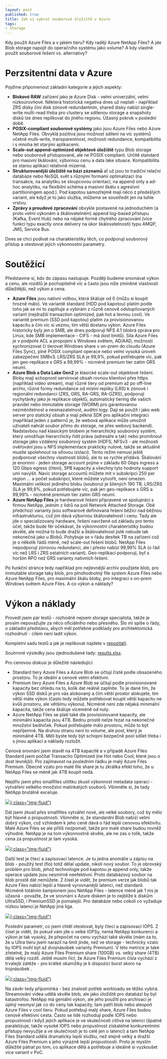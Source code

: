 ```yaml
---
layout: post
published: true
title: Jak si vybrat souborové úložiště v Azure
tags:
- Storage
---
```

Kdy použít Azure Files a v jakém tieru? Kdy raději Azure NetApp Files? A jde Blob storage napojit do operačního systému jako volume? A kdy vlastně použít souborové řešení vs. alternativy?

# Perzsitentní data v Azure
Pojďme připomenout základní kategorie a jejich aspekty:
- **Blokové RAW** zařízení jako je Azure Disk - velmi univerzální, velmi nízkoúrovňové. Některá historická negativa dnes už neplatí - například ZRS disky činí disk zónově redundantním, shared disky nabízí single-write multi-read třeba pro clustery se sdílenou storage a snapshoty disků lze dnes replikovat do jiného regionu. Úžasný pokrok v poslední době.
- **POSIX-compliant souborové systémy** jako jsou Azure Files nebo Azure NetApp Files. Obvyklá pozitiva jsou možnost sdílení na víc systémů včetně multi-write, transparentnost, možnosti redundance, kompatibilita i s mnoha let starými aplikacemi.
- **Scale-out append-optimized objektové úložiště** typu Blob storage nebo souborově přistupované, ale ne POSIX compliant. Určitě standard pro masivní škálování, výbornou cenu a data lake situace. Kompatibilita se starou aplikací relativně mizerná.
- **Strukturovanější úložiště na bázi záznamů** ať už jsou to tradiční relační databáze nebo NoSQL svět s různými formami optimalizací (na transakce, na analytiku se sloupcovou orientací, na append only a ad-hoc analytiku, na flexibilní schéma a masivní škálu s agresivní partitioningem apod.). Pod kapotou samozřejmě mají něco z předešlých variant, ale když je to jako služba, můžeme se soustředit jen na tuhle vrstvu.
- **Zprávy a proudové zpracování** obvykle postavené na jednoduchém (a proto velmi výkoném a škálovatelném) append log-based přístupu (Kafka, Event Hub) nebo na nějaké formě chytrého zpracování (více funkcí typu exactly once delivery na úkor škálovatelnosti) typu AMQP, JMS, Service Bus.

Dnes se chci podívat na charakteristiky těch, co podporují souborový přístup a otestovat jejich výkonnostní parametry.

# Soutěžící
Představme si, kdo do zápasu nastupuje. Později budeme srovnávat výkon a cenu, ale rozdílů je pochopitelně víc a často jsou níže zmíněné vlastnosti důležitější, než výkon a cena.

- **Azure Files** jsou nativní volbou, která škáluje od 0 (můžu si koupit hrozně málo). Ve variantě standard (HDD pod kapotou) platím podle toho jak se mi to zaplňuje a vybírám z různě cenově odstupňovaných variant (nejdražší transaction optimized, pak hot a levnou cool). Ve variantě premium (SSD pod kapotou) platím za provisionovanou kapacitu a čím víc si vezmu, tím větší dostanu výkon. Azure Files historicky byly jen o SMB, ale dnes podporují NFS 4.1 (dobrá zpráva pro Linux, kde SMB implementace - CIFS - má dost limitů). Síla Azure Files je v podpoře ACL a propojení s Windows světem, AD/AAD, možností sychronizovat či tierovat Windows share v on-prem do cloudu (Azure Files Sync), plně POSIX compliant operace nebo velmi vysoká úroveň zabezpečení SMBv3. LRS/ZRS SLA je 99,9%, pokud potřebujete víc, pak jen geo-replikace s GRS a 99,99% - nicméně premium tier zatím GRS neumí.
- **Azure Blob a Data Lake Gen2** je klasické scale-out objektové řešení. Bloby mají schopnost servírovat obsah rovnou klientovi přes https (například video stream), mají různé tiery od premium až po off-line archiv, různé formy redundance od místní repliky (LRS) k zónové i regionální redundanci (ZRS, GRS, RA-GRS, RA-GZRS), podporují vychytávky jako je replikace objektů, automatický tiering dle vašich pravidel nebo immutable storage (WORM) pro garantovanou nezměnitelnost a nesmazatelnost, auditní logy. Dají se použít i jako web server pro statický obsah a mají pěkná SDK pro aplikační integraci (například jeden z patternů je, že webová aplikace může umožnit uživateli nahrát soubor přímo do storage, ne přes webový backend). Nadstavbou nad klasickým blobem je hierarchický souborový systém, který umožňuje hierarchicky řídit práva (adresáře a tak) nebo promítnout storage jako vzdálený souborový systém (HDFS, NFSv3 - ale možnosti ověřování jsou u NFS implementace prakticky nulové, takže se aktuálně musíte spolehnout na síťovou izolaci). Tento režim nemusí ještě podporovat všechny vlastnosti blobů, ale to se rychle přidává. Škálování je enormní - jeden storage account pojme v základu 60 Gbps ingress a 120 Gbps egress (čtení), 5PB kapacity a všechny tyto hodnoty support umí navýšit. Navíc storage accountů můžete mít v subskripci 250 per region ... a počet subskripcí, které můžete vytvořit, není omezen. Maximální velikost jediného blobu (souboru) je šílených 190 TB. LRS/ZRS SLA je 99,9%, pokud potřebujete víc, pak jen geo-replikace s GRS a 99,99% - nicméně premium tier zatím GRS neumí.
- **Azure NetApp Files** je hardwarové řešení připravené ve spolupráci s firmou NetApp, jedním z lídrů na poli Network Attached Storage. Obě předchozí varianty jsou softwarově definovaná řešení běžící nad běžnou infrastrukturou, což jim dává výbornou škálovatelnost i cenu. Tady ale jde o specializovaný hardware, řešení navržené od základu pro tento účel, takže bude fér očekávat, že výkonnostní charakteristiky budou skvělé, ale možná to bude dražší a škálovatelnost jistě nebude tak nekonečná jako u Blobů. Pohybuje se v řádu desítek TB na zařízení což je o několik řádů méně, než scale-out řešení blobů. NetApp Files nepodporují zónovou redundanci, ale i přesto nabízí 99,99% SLA (o řád víc než LRS i ZRS ostatních variant). Geo-replikaci podporují, byť s horším RPO než GRS varianty nativních řešení.

Po funkční stránce tedy například pro nejlevnější archiv použijete blob, pro immutable storage taky blob, pro plnohodnotný file system Azure Files nebo Azure NetApp Files, pro maximální škálu bloby, pro integraci s on-prem Windows světem Azure Files. A co výkon a náklady?

# Výkon a náklady
Provedl jsem pár testů - rozhodně nejsem storage specialista, takže je prosím nepovažujte za něco oficiálního nebo přesného. Šlo mi spíše o řády, o základní představu, abych měl potřebné podklady pro architektonická rozhodnutí - cílem není ladit výkon.

Kompletní sadu testů a jak je replikovat najdete v [repozitáři](https://github.com/tkubica12/azure-remote-fs-perf-test).

Souhrnné výsledky jsou zjednodušené tady: [results.xlsx](https://github.com/tkubica12/azure-remote-fs-perf-test/blob/master/results.xlsx?raw=true).

Pro cenovou diskusi je důležité následující:
- Standard tiery Azure Files a Azure Blob se účtují čistě podle obsazeného prostoru. To je ideální a cenově velmi efektivní.
- Premium tiery Azure Files a Azure Blob se účtují podle provisionované kapacity bez ohledu na to, kolik dat reálně zaplníte. To je dané tím, že výkon SSD disků je pro vás alokovaný a čím větší prostor alokujete, tím větší máte výkon (často tedy můžete potřebovat koupit větší kapacitu ne kvůli prostoru, ale většímu výkonu). Nicméně není zde nějaká minimální kapacita, takže cena škáluje víceméně od nuly.
- Azure NetApp Files se platí také dle provisionované kapacity, ale minimální kapacita jsou 4TB. Bednu prostě nelze řezat na nekonečné množství bedniček. Pokud potřebujete málo prostoru, může to být nepříjemné. Na druhou stranu není to volume, ale pool, který je minimálně 4TB. Měli byste tedy být schopni bezpečně pool sdílet třeba i s jinou aplikací a náklady rozložit. 

Cenová srovnání jsem stavěl na 4TB kapacitě a v případě Azure Files Standard jsem počítal Transactio Optimized (ne Hot nebo Cool, které jsou o dost levnější). Pro zajímavost na posledním řádku je malý Azure Files Premium. Obecně vzato pro malé file share je tu zkrátka efekt toho, že u NetApp Files se méně jak 4TB koupit nedá.

Nejdřív jsem přes smallfiles utilitku zkusil výkonnost metadata operací - vytváření velkého množství malinkatých souborů. Všimněte si, že tady NetApp brutálně exceluje.

[![](/images/2021/2021-11-03-10-16-33.png){:class="img-fluid"}](/images/2021/2021-11-03-10-16-33.png)

Dál jsem zkusil přes smallfiles vytvářet nové, ale velké soubory, což by mělo být hlavně o propustnosti. Všimněte si, že standardní Blob nabízí velmi dobrý výkon, což vzhledem k jeho ceně dává o řád lepší cenovou efektivitu. Malé Azure Files se ale příliš nezpomalí, takže pro malé share budou rovněž výhodné. NetApp je na tom výkonnostně skvěle, ale ne zas o tolik, takže cena za propustnost je tam vysoká.

[![](/images/2021/2021-11-03-10-18-01.png){:class="img-fluid"}](/images/2021/2021-11-03-10-18-01.png)

Další test je čtecí a zapisovací latence. Je tu jedna anomálie u zápisu na blob - použitý test (fio) totiž dělal update, nikoli nový soubor. To je obrovský problém pro blob, jehož technologie pod kapotou je append only, takže operace update jsou nesmírně neefektivní. Proto databázový soubor na blob prostě dát nemůžete. Z čísel je vidět, že premium verze jak blobů tak Azure Files nabízí lepší a hlavně vyrovnanější latenci, než standard. Nicméně totálním šampionem jsou NetApp Files - latence méně jak 1 ms je úžasná - považte, že ve srovnání s Azure diskem je to nejblíže k diskům UltraSSD, i PremiumSSD je pomalejší. Pro databáze nebo cokoli co vyžaduje nízkou latenci je NetApp jiná liga.

[![](/images/2021/2021-11-03-10-20-44.png){:class="img-fluid"}](/images/2021/2021-11-03-10-20-44.png)

Poslední parametr, co jsem chtěl otestovat, byly čtecí a zapisovací IOPS. Z čísel je vidět, že pokud vám jde o velké IOPSy, nemá NetApp konkurenci a výkon je tak vysoký, že přepočet na cenu vychází také skvěle (mám za to, že u Ultra tieru jsem narazil na limit jinde, než ve storage - technicky vzato by IOPS mohl být až dvojnásobek varianty Premium). V této metrice je také zřetelné, že malý Azure Files Premium share (100GB) vs. velký share (4TB) dělá velký rozdíl. Ještě musím říct, že Azure Files Premium čísla vychází z trvalejší zátěže - pro krátké okamžiky je k dispozici burst skoro na trojnásobek .

[![](/images/2021/2021-11-03-10-24-16.png){:class="img-fluid"}](/images/2021/2021-11-03-10-24-16.png)



Na závěr tedy připomínka - bez znalosti potřeb workloadu se těžko vybírá. Streamování videa udělá skvěle blob, ale jako úložiště pro databázi by byl katastrofou. NetApp má geniální výkon, ale jeho použití pro archivaci je úplný nesmysl jak co do ceny tak kapacity, tam patří blob nebo alespoň Azure Files v cool tieru. Pokud potřebuji malý share, Azure Files budou cenově efektivní cesta. Často se lidé rozhodují podle IOPS nebo propustnosti i když jejich aplikace je ve skutečnosti citlivá na latenci (špatně paralelizuje, takže vysoké IOPS nebo propustnost získatelné konkurentními přístupy nevyužije a ve skutečnosti je to celé jen o latenci) a tam NetApp Files Standard udělá dramaticky lepší službu, než stejně velký a dražší Azure Files Premium s jeho výrazně lepší propustností. Proto je myslím důležité pátrat po tom, co aplikace dělá a potřebuje a ideálně si vyzkoušet více variant v PoC.